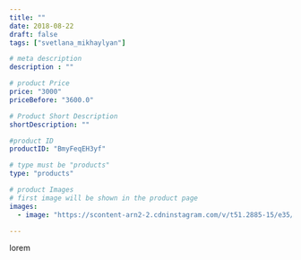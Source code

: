 ```yaml
---
title: ""
date: 2018-08-22
draft: false
tags: ["svetlana_mikhaylyan"]

# meta description
description : ""

# product Price
price: "3000"
priceBefore: "3600.0"

# Product Short Description
shortDescription: ""

#product ID
productID: "BmyFeqEH3yf"

# type must be "products"
type: "products"

# product Images
# first image will be shown in the product page
images:
  - image: "https://scontent-arn2-2.cdninstagram.com/v/t51.2885-15/e35/39486054_501618966929825_2208212144808263680_n.jpg?se=7&tp=1&_nc_ht=scontent-arn2-2.cdninstagram.com&_nc_cat=105&_nc_ohc=QGzSX-_2LPQAX8X-AbO&ccb=7-4&oh=fd09fd26607788effb4953b1812dbc27&oe=608161E8&_nc_sid=86f79a&ig_cache_key=MTg1MTU2NjQ5Mzc4NTg4MTc1OQ%3D%3D.2-ccb7-4"

---
```

lorem
